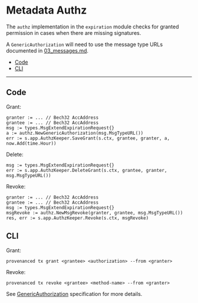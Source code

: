 # Metadata Authz

The `authz` implementation in the `expiration` module checks for granted permission in cases when there are missing signatures.

A `GenericAuthorization` will need to use the message type URLs documented in [03_messages.md](03_messages.md).

<!-- TOC -->
  - [Code](#code)
  - [CLI](#cli)

---

## Code

Grant:
```aspectj
granter := ... // Bech32 AccAddress
grantee := ... // Bech32 AccAddress
msg := types.MsgExtendExpirationRequest{}
a := authz.NewGenericAuthorization(msg.MsgTypeURL())
err := s.app.AuthzKeeper.SaveGrant(s.ctx, grantee, granter, a, now.Add(time.Hour))
```

Delete:
```aspectj
msg := types.MsgExtendExpirationRequest{}
err := s.app.AuthzKeeper.DeleteGrant(s.ctx, grantee, granter, msg.MsgTypeURL())
```
Revoke:
```aspectj
granter := ... // Bech32 AccAddress
grantee := ... // Bech32 AccAddress
msg := types.MsgExtendExpirationRequest{}
msgRevoke := authz.NewMsgRevoke(granter, grantee, msg.MsgTypeURL())
res, err := s.app.AuthzKeeper.Revoke(s.ctx, msgRevoke)
```

## CLI

Grant:
```aspectj
provenanced tx grant <grantee> <authorization> --from <granter>
```

Revoke:
```aspectj
provenanced tx revoke <grantee> <method-name> --from <granter>
```

See [GenericAuthorization](https://docs.cosmos.network/main/architecture/adr-030-authz-module.html#genericauthorization) specification for more details.
